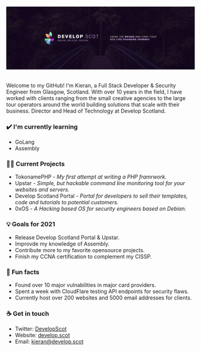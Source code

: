 [![Header](https://raw.githubusercontent.com/0x51D/0x51d/master/banner.png "Header")](https://develop.scot/)

<br>
Welcome to my GitHub! I'm Kieran, a Full Stack Developer & Security Engineer from Glasgow, Scotland. With over 10 years in the field, I have worked with clients ranging from the small creative agencies to the large tour operators around the world building solutions that scale with their business. Director and Head of Technology at Develop Scotland.

### ✔️ I'm currently learning
- GoLang
- Assembly

### 👩‍💻 Current Projects
- TokonamePHP - *My first attempt at writing a PHP framrwork.*
- Upstar - *Simple, but hackable command line monitoring tool for your websites and servers.*
- Develop Scotland Portal - *Portal for developers to sell their templates, code and tutorials to potential customers.*
- 0xOS - *A Hacking based OS for security engineers based on Debian.*

### 💡 Goals for 2021
- Release Develop Scotland Portal & Upstar.
- Improvde my knowledge of Assembly.
- Contribute more to my favorite opensource projects.
- Finish my CCNA certification to complement my CISSP.

### 🌴 Fun facts
- Found over 10 major vulnabilities in major card providers.
- Spent a week with CloudFlare testing API endpoints for security flaws.
- Currently host over 200 websites and 5000 email addresses for clients.

### ☕ Get in touch
- Twitter: <a href = "https://twitter.com/developscot">DevelopScot</a>
- Website: <a href = "https://develop.scot">develop.scot</a>
- Email: kieran@develop.scot
<br>
<br>
